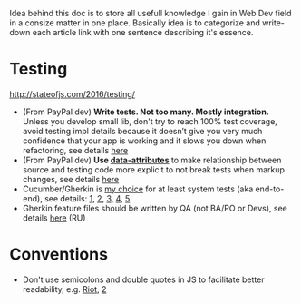 Idea behind this doc is to store all usefull knowledge I gain in Web Dev field in a consize matter in one place.
Basically idea is to categorize and write-down each article link with one sentence describing it's essence.

# Testing
http://stateofjs.com/2016/testing/
- (From PayPal dev) **Write tests. Not too many. Mostly integration.** Unless you develop small lib, don't try to reach 100% test coverage, avoid testing impl details because it doesn’t give you 
very much confidence that your app is working and it slows you down when refactoring, see details 
[here](https://blog.kentcdodds.com/write-tests-not-too-many-mostly-integration-5e8c7fff591c)
- (From PayPal dev) **Use [data-attributes](https://developer.mozilla.org/en-US/docs/Learn/HTML/Howto/Use_data_attributes)** to make relationship 
between source and testing code more explicit to not break tests when markup changes, see details 
[here](https://blog.kentcdodds.com/making-your-ui-tests-resilient-to-change-d37a6ee37269)
- Cucumber/Gherkin is [my choice](https://github.com/device-hackers/browser-ui-state/tree/master/features) for at least 
system tests (aka end-to-end), see details: [1](https://www.sitepoint.com/bdd-javascript-cucumber-gherkin/),
[2](https://cucumber.io/blog/2016/07/20/where_should_you_use_bdd), 
[3](https://watirmelon.blog/2011/07/04/use-cucumber-feature-folders-for-functional-organization-tags-for-non-functional-classification/),
[4](https://github.com/damianszczepanik/cucumber-reporting), [5](https://github.com/jenkinsci/cucumber-reports-plugin)
- Gherkin feature files should be written by QA (not BA/PO or Devs), see details [here](https://habrahabr.ru/post/275013/) (RU)

# Conventions
- Don't use semicolons and double quotes in JS to facilitate better readability, e.g. 
[Riot](http://riotjs.com/faq/#why-are-there-no-semicolons-in-the-source-code), 
[2](https://github.com/kentcdodds/testing-workshop/blob/1938d6fc2048e55362679905f700f938a3b497c4/cypress/e2e/post_spec.js)
